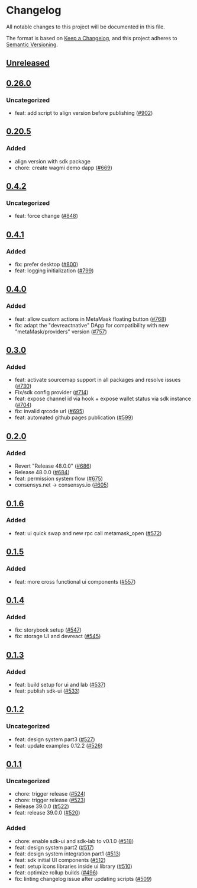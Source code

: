 # Changelog
All notable changes to this project will be documented in this file.

The format is based on [Keep a Changelog](https://keepachangelog.com/en/1.0.0/),
and this project adheres to [Semantic Versioning](https://semver.org/spec/v2.0.0.html).

## [Unreleased]

## [0.26.0]
### Uncategorized
- feat: add script to align version before publishing ([#902](https://github.com/MetaMask/metamask-sdk.git/pull/902))

## [0.20.5]
### Added
- align version with sdk package
- chore: create wagmi demo dapp ([#669](https://github.com/MetaMask/metamask-sdk.git/pull/669))

## [0.4.2]
### Uncategorized
- feat: force change ([#848](https://github.com/MetaMask/metamask-sdk/pull/848))

## [0.4.1]
### Added
- fix: prefer desktop ([#800](https://github.com/MetaMask/metamask-sdk/pull/800))
- feat: logging initialization ([#799](https://github.com/MetaMask/metamask-sdk/pull/799))

## [0.4.0]
### Added
- feat: allow custom actions in MetaMask floating button ([#768](https://github.com/MetaMask/metamask-sdk/pull/768))
- fix: adapt the "devreactnative" DApp for compatibility with new "metaMask/providers" version ([#757](https://github.com/MetaMask/metamask-sdk/pull/757))

## [0.3.0]
### Added
- feat: activate sourcemap support in all packages and resolve issues ([#730](https://github.com/MetaMask/metamask-sdk/pull/730))
- Fix/sdk config provider ([#714](https://github.com/MetaMask/metamask-sdk/pull/714))
- feat: expose channel id via hook + expose wallet status via sdk instance ([#704](https://github.com/MetaMask/metamask-sdk/pull/704))
- fix: invalid qrcode url ([#695](https://github.com/MetaMask/metamask-sdk/pull/695))
- feat: automated github pages publication ([#599](https://github.com/MetaMask/metamask-sdk/pull/599))

## [0.2.0]
### Added
- Revert "Release 48.0.0" ([#686](https://github.com/MetaMask/metamask-sdk/pull/686))
- Release 48.0.0 ([#684](https://github.com/MetaMask/metamask-sdk/pull/684))
- feat: permission system flow ([#675](https://github.com/MetaMask/metamask-sdk/pull/675))
- consensys.net -> consensys.io ([#605](https://github.com/MetaMask/metamask-sdk/pull/605))

## [0.1.6]
### Added
- feat: ui quick swap and new rpc call metamask_open ([#572](https://github.com/MetaMask/metamask-sdk/pull/572))

## [0.1.5]
### Added
- feat: more cross functional ui components ([#557](https://github.com/MetaMask/metamask-sdk/pull/557))

## [0.1.4]
### Added
- fix: storybook setup ([#547](https://github.com/MetaMask/metamask-sdk/pull/547))
- fix: storage UI and devreact ([#545](https://github.com/MetaMask/metamask-sdk/pull/545))

## [0.1.3]
### Added
- feat: build setup for ui and lab ([#537](https://github.com/MetaMask/metamask-sdk/pull/537))
- feat: publish sdk-ui ([#533](https://github.com/MetaMask/metamask-sdk/pull/533))

## [0.1.2]
### Uncategorized
- feat: design system part3 ([#527](https://github.com/MetaMask/metamask-sdk/pull/527))
- feat: update examples 0.12.2 ([#526](https://github.com/MetaMask/metamask-sdk/pull/526))

## [0.1.1]
### Uncategorized
- chore: trigger release ([#524](https://github.com/MetaMask/metamask-sdk/pull/524))
- chore: trigger release ([#523](https://github.com/MetaMask/metamask-sdk/pull/523))
- Release 39.0.0 ([#522](https://github.com/MetaMask/metamask-sdk/pull/522))
- feat: release 39.0.0 ([#520](https://github.com/MetaMask/metamask-sdk/pull/520))

### Added
- chore: enable sdk-ui and sdk-lab to v0.1.0 ([#518](https://github.com/MetaMask/metamask-sdk/pull/518))
- feat: design system part2 ([#517](https://github.com/MetaMask/metamask-sdk/pull/517))
- feat: design system integration part1 ([#513](https://github.com/MetaMask/metamask-sdk/pull/513))
- feat: sdk initial UI components ([#512](https://github.com/MetaMask/metamask-sdk/pull/512))
- feat: setup icons libraries inside ui library ([#510](https://github.com/MetaMask/metamask-sdk/pull/510))
- feat: optimize rollup builds ([#496](https://github.com/MetaMask/metamask-sdk/pull/496))
- fix: linting changelog issue after updating scripts ([#509](https://github.com/MetaMask/metamask-sdk/pull/509))

[Unreleased]: https://github.com/MetaMask/metamask-sdk.git/compare/@metamask/sdk-ui@0.26.0...HEAD
[0.26.0]: https://github.com/MetaMask/metamask-sdk.git/compare/@metamask/sdk-ui@0.20.5...@metamask/sdk-ui@0.26.0
[0.20.5]: https://github.com/MetaMask/metamask-sdk.git/compare/@metamask/sdk-ui@0.4.2...@metamask/sdk-ui@0.20.5
[0.4.2]: https://github.com/MetaMask/metamask-sdk.git/compare/@metamask/sdk-ui@0.4.1...@metamask/sdk-ui@0.4.2
[0.4.1]: https://github.com/MetaMask/metamask-sdk.git/compare/@metamask/sdk-ui@0.4.0...@metamask/sdk-ui@0.4.1
[0.4.0]: https://github.com/MetaMask/metamask-sdk.git/compare/@metamask/sdk-ui@0.3.0...@metamask/sdk-ui@0.4.0
[0.3.0]: https://github.com/MetaMask/metamask-sdk.git/compare/@metamask/sdk-ui@0.2.0...@metamask/sdk-ui@0.3.0
[0.2.0]: https://github.com/MetaMask/metamask-sdk.git/compare/@metamask/sdk-ui@0.1.6...@metamask/sdk-ui@0.2.0
[0.1.6]: https://github.com/MetaMask/metamask-sdk.git/compare/@metamask/sdk-ui@0.1.5...@metamask/sdk-ui@0.1.6
[0.1.5]: https://github.com/MetaMask/metamask-sdk.git/compare/@metamask/sdk-ui@0.1.4...@metamask/sdk-ui@0.1.5
[0.1.4]: https://github.com/MetaMask/metamask-sdk.git/compare/@metamask/sdk-ui@0.1.3...@metamask/sdk-ui@0.1.4
[0.1.3]: https://github.com/MetaMask/metamask-sdk.git/compare/@metamask/sdk-ui@0.1.2...@metamask/sdk-ui@0.1.3
[0.1.2]: https://github.com/MetaMask/metamask-sdk.git/compare/@metamask/sdk-ui@0.1.1...@metamask/sdk-ui@0.1.2
[0.1.1]: https://github.com/MetaMask/metamask-sdk.git/releases/tag/@metamask/sdk-ui@0.1.1
